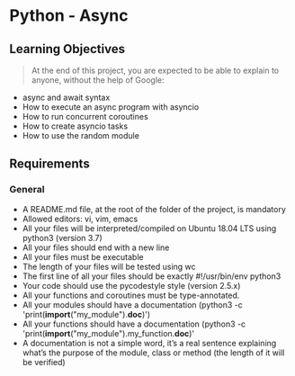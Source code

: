 # Python - Async
## Learning Objectives
> At the end of this project, you are expected to be able to explain to anyone, without the help of Google:

 - async and await syntax
 - How to execute an async program with asyncio
 - How to run concurrent coroutines
 - How to create asyncio tasks
 - How to use the random module
## Requirements
### General
 - A README.md file, at the root of the folder of the project, is mandatory
 - Allowed editors: vi, vim, emacs
 - All your files will be interpreted/compiled on Ubuntu 18.04 LTS using python3 (version 3.7)
 - All your files should end with a new line
 - All your files must be executable
 - The length of your files will be tested using wc
 - The first line of all your files should be exactly #!/usr/bin/env python3
 - Your code should use the pycodestyle style (version 2.5.x)
 - All your functions and coroutines must be type-annotated.
 - All your modules should have a documentation (python3 -c 'print(__import__("my_module").__doc__)')
 - All your functions should have a documentation (python3 -c 'print(__import__("my_module").my_function.__doc__)'
 - A documentation is not a simple word, it’s a real sentence explaining what’s the purpose of the module, class or method (the length of it will be verified)
